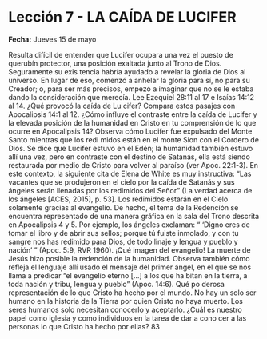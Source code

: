 # Lección 7 - LA CAÍDA DE LUCIFER

**Fecha:** Jueves 15 de mayo


Resulta difícil de entender que Lucifer ocupara una vez el puesto de querubín protector, una posición exaltada junto al Trono de Dios. Seguramente su exis­ tencia habría ayudado a revelar la gloria de Dios al universo. En lugar de eso, comenzó a anhelar la gloria para sí, no para su Creador; o, para ser más precisos, empezó a imaginar que no se le estaba dando la consideración que merecía. Lee Ezequiel 28:11 al 17 e Isaías 14:12 al 14. ¿Qué provocó la caída de Lu­ cifer? Compara estos pasajes con Apocalipsis 14:1 al 12. ¿Cómo influye el contraste entre la caída de Lucifer y la elevada posición de la humanidad en Cristo en tu comprensión de lo que ocurre en Apocalipsis 14? Observa cómo Lucifer fue expulsado del Monte Santo mientras que los redi­ midos están en el monte Sion con el Cordero de Dios. Se dice que Lucifer estuvo en el Edén; la humanidad también estuvo allí una vez, pero en contraste con el destino de Satanás, ella está siendo restaurada por medio de Cristo para volver al paraíso (ver Apoc. 22:1-3). En este contexto, la siguiente cita de Elena de White es muy instructiva: “Las va­cantes que se produjeron en el cielo por la caída de Sa­ta­nás y sus ángeles serán llena­das por los redi­mi­dos del Señor” (La verdad acerca de los ángeles [ACES, 2015], p. 53]. Los redimidos estarán en el Cielo solamente gracias al evangelio. De hecho, el tema de la Redención se encuentra representado de una manera gráfica en la sala del Trono descrita en Apocalipsis 4 y 5. Por ejemplo, los ángeles exclaman: “ ‘Digno eres de tomar el libro y de abrir sus sellos; porque tú fuiste inmolado, y con tu sangre nos has redimido para Dios, de todo linaje y lengua y pueblo y nación’ ” (Apoc. 5:9, RVR 1960). ¡Qué imagen del evangelio! La muerte de Jesús hizo posible la redención de la humanidad. Observa también cómo refleja el lenguaje allí usado el mensaje del primer ángel, en el que se nos llama a predicar “el evangelio eterno [...] a los que ha­ bitan en la tierra, a toda nación y tribu, lengua y pueblo” (Apoc. 14:6). Qué po­ derosa representación de lo que Cristo ha hecho por el mundo. No hay un solo ser humano en la historia de la Tierra por quien Cristo no haya muerto. Los seres humanos solo necesitan conocerlo y aceptarlo. ¿Cuál es nuestro papel como iglesia y como individuos en la tarea de dar a cono­ cer a las personas lo que Cristo ha hecho por ellas? 83
